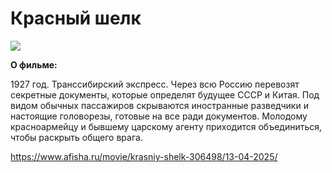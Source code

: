 # Красный шелк
![](https://img19.rl0.ru/afisha/3026x2018q65i/s5.afisha.ru/mediastorage/77/cc/7c433b69312742e4ad74f845cc77.jpg)

**О фильме:**

1927 год. Транссибирский экспресс. Через всю Россию перевозят секретные документы, которые определят будущее СССР и Китая. Под видом обычных пассажиров скрываются иностранные разведчики и настоящие головорезы, готовые на все ради документов. Молодому красноармейцу и бывшему царскому агенту приходится объединиться, чтобы раскрыть общего врага.

https://www.afisha.ru/movie/krasniy-shelk-306498/13-04-2025/

